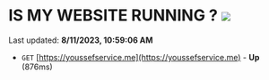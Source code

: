 # IS MY WEBSITE RUNNING ? [![](https://img.shields.io/static/v1?label=Sponsor&message=%E2%9D%A4&logo=GitHub&color=%23fe8e86)](https://github.com/sponsors/<username>)

Last updated: **8/11/2023, 10:59:06 AM**

- `GET` [https://youssefservice.me](https://youssefservice.me) - **Up** (876ms)
